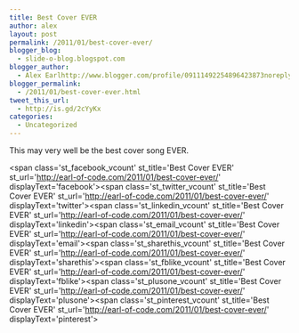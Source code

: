 ```yaml
---
title: Best Cover EVER
author: alex
layout: post
permalink: /2011/01/best-cover-ever/
blogger_blog:
  - slide-o-blog.blogspot.com
blogger_author:
  - Alex Earlhttp://www.blogger.com/profile/09111492254896423873noreply@blogger.com
blogger_permalink:
  - /2011/01/best-cover-ever.html
tweet_this_url:
  - http://is.gd/2cYyKx
categories:
  - Uncategorized
---
```

This may very well be the best cover song EVER.

<div class="separator" style="clear: both; text-align: center;">
</div>

<span class='st\_facebook\_vcount' st\_title='Best Cover EVER' st\_url='http://earl-of-code.com/2011/01/best-cover-ever/' displayText='facebook'></span><span class='st\_twitter\_vcount' st\_title='Best Cover EVER' st\_url='http://earl-of-code.com/2011/01/best-cover-ever/' displayText='twitter'></span><span class='st\_linkedin\_vcount' st\_title='Best Cover EVER' st\_url='http://earl-of-code.com/2011/01/best-cover-ever/' displayText='linkedin'></span><span class='st\_email\_vcount' st\_title='Best Cover EVER' st\_url='http://earl-of-code.com/2011/01/best-cover-ever/' displayText='email'></span><span class='st\_sharethis\_vcount' st\_title='Best Cover EVER' st\_url='http://earl-of-code.com/2011/01/best-cover-ever/' displayText='sharethis'></span><span class='st\_fblike\_vcount' st\_title='Best Cover EVER' st\_url='http://earl-of-code.com/2011/01/best-cover-ever/' displayText='fblike'></span><span class='st\_plusone\_vcount' st\_title='Best Cover EVER' st\_url='http://earl-of-code.com/2011/01/best-cover-ever/' displayText='plusone'></span><span class='st\_pinterest\_vcount' st\_title='Best Cover EVER' st\_url='http://earl-of-code.com/2011/01/best-cover-ever/' displayText='pinterest'></span>